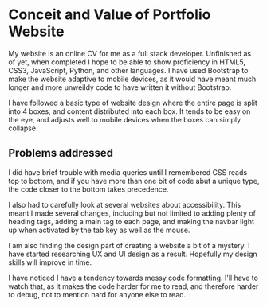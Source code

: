 # Conceit and Value of Portfolio Website

My website is an online CV for me as a full stack developer. Unfinished as of yet, when completed I hope to be able to show proficiency in HTML5, CSS3, JavaScript, Python, and other languages. I have used Bootstrap to make the website adaptive to mobile devices, as it would have meant much longer and more unweildy code to have written it without Bootstrap.

I have followed a basic type of website design where the entire page is split into 4 boxes, and content distributed into each box. It tends to be easy on the eye, and adjusts well to mobile devices when the boxes can simply collapse.

## Problems addressed

I did have brief trouble with media queries until I remembered CSS reads top to bottom, and if you have more than one bit of code abut a unique type, the code closer to the bottom takes precedence.

I also had to carefully look at several websites about accessibility. This meant I made several changes, including but not limited to adding plenty of heading tags, adding a main tag to each page, and making the navbar light up when activated by the tab key as well as the mouse.

I am also finding the design part of creating a website a bit of a mystery. I have started researching UX and UI design as a result. Hopefully my design skills will improve in time.

I have noticed I have a tendency towards messy code formatting. I'll have to watch that, as it makes the code harder for me to read, and therefore harder to debug, not to mention hard for anyone else to read.